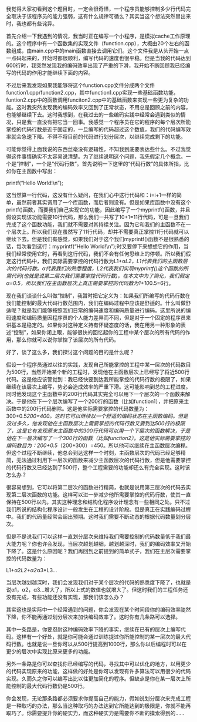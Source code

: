﻿﻿

我觉得大家初看到这个题目时，一定会很奇怪，一个程序员能够控制多少行代码完全取决于该程序员的能力强弱，这有什么规律可循么？其实当这个想法突然冒出来时，我也都有些诧异。

首先介绍一下我遇到的情况，我当时正在编写一个小程序，是模拟cache工作原理的。这个程序中有一个函数集的实现文件（function.cpp），大概由20个左右的函数组成，由main.cpp中的main函数直接去调用它们。这个文件我是从头开始一点一点码起来的，开始时都很顺利，编写代码的速度也很平稳。但是当我的代码达到600行时，我突然发现我的编码效率出现了严重的下滑，我开始不断回顾我已经编写的代码的作用才能继续下面的内容。

不过后来我发现如果我能够将这个function.cpp文件分成两个文件function1.cpp/function2.cpp，其中function1.cpp实现一些基础函数功能，funtion2.cpp中的函数调用funciton2.cpp中的基础函数来实现一些更为复杂的功能。这时我突然发现我的编码效率又回到了正常状态，不用总是回顾之前的内容，也能够继续下去。这时我想到，在我过去的一些编码实践中经常会遇到类似的情况，只是我一直没有把它当一回事。我感觉一个程序员在它的程序的每个层次所能掌控的代码行数是近于固定的，一旦编写的代码超过这个数值，我们的代码编写效率就会急速下降。不得不将目前的代码进行划分层次，以继续完成剩下的功能。

可能你觉得上面我说的东西丝毫没有逻辑性，不知我到底要表达些什么。不过我觉得这件事情确实不太容易说清楚。为了继续说明这个问题，我先假定几个概念。一个是“控制”，一个是“代码行数”。首先说明一下这里的“代码行数”的具体所指，比如你在主函数中写出：

printf(“Hello World!\n”);

这当然算一行代码，这没有什么疑问，在我们心中这行代码和：i=i+1一样的简单，虽然前者其实调用了一个库函数，而后者则没有。但是如果库函数中没有这个printf()函数，而要我们自己实现它的功能，因此编写了一个myprintf()函数，并且假设实现该功能需要10行代码，那么我们一共写了10+1=11行代码，可是一旦我们完成了这个函数功能，我们就不需要对其持续关注。因为它和我们的主函数不在一个层次上。所以我们现在虽然写了11行代码，却并不需要真正掌控11行代码就可以继续下去。但是我们有感觉，如果我们对于这个我们myprintf()函数不是很熟悉的话，每次看到这行：myprintf(“Hello World!\n”);时又要停下来想想它的作用，当我们经常使用它时，再看到这行代码，我们不会有任何思维上的停顿。所以我们假定这行代码中，我们实际需要掌控的代码行数为L1+α*L2，L1代表我们的主函数层次的代码行数。α代表我们的熟悉程度，L2代表我们实现myprintf()这个函数的所需代码(也就是说第二层次我们需要掌控代码行数)。在本文中为了简化，我们假定α=0.5，所以我们在主函数层次上真正需要掌控的代码数为1+10*0.5=6行。

现在我们谈谈什么叫做“控制”，我暂时把它定义为：如果我们所编写的代码行数在我们能控制的最大代码行数范围内，我们在编码过程中应该是舒适的。什么叫做舒适呢？就是我们能够按照我们日常的编码速度和编码质量进行编码。这里所说的编码速度和编码质量因程序员的个人能力差异而不同，但是对于一个固定的程序员来讲基本是稳定的。如果你对这种定义持有怀疑态度的话，我在用另一种形象的表述“控制”，如果你闭上眼，能够很快的回忆起你的工程中某个层次的所有代码的作用，那么你就可以说你掌控了该层次的所有代码。

好了，谈了这么多，我们探讨这个问题的目的是什么呢？

假设一个程序员通过以往的实践，发现自己所能掌控的工程中某一层次的代码数目为500行，当然开始某个新的工程时，发现他在主函数层次上已经写了将近500行代码。这是他应该警觉到：我已经快要到达我所能掌控的代码行数的极限了，如果继续在该层次上编写，势必会造成效率的严重下滑。这可能影响到总的工程进度。同时他发现这个主函数中的200行代码其实完全可以用下一个层次的一个函数来解决。于是他在下一个层次编写了一个200行的函数（比如function1），并把原来主函数中的200行代码删除。这是他实际需要掌控的代码数量为：300+0.5*200=400。这时它可以继续以一个舒适的编码状态在主函数编码。但是没过多久，他发现他在主函数层次上需要掌控的代码行数又要到达500行的极限了，这是它有发现原来主函数中的300行代码可以用一个下层次的函数解决，于是他在下一层次编写了一个300行的函数（比如function2）。这是他实际需要掌控的编码数目为：200+0.5*（200+300）=450。所以他可以继续在主函数层次编程。但这个过程不断继续，他总会到达这样一个时刻，主函数层次的代码已经足够精简，无法通过利用下一层次的函数来减少主函数层次的代码行数，但是他需要掌控的代码行数又已经达到了500行，整个工程需要的功能却还么有完全实现。这时该怎么办？

很容易想到，它可以将第二层次的函数进行精简，也就是说用第三层次的代码去实现第二层次函数的功能。这样可以进一步减少他所需要掌控的代码行数，使其一直保持在500行以内。其实这种理念和结构化程序设计理念有一些相同之处。只不过我们所说的结构化程序设计一般发生在工程的设计阶段。但是真正在实践编码过程中。我们的代码量经常会超出预期。这时我们需要不断动态的根据代码数量划分层次。

但是不是说我们可以这样一直划分层次来维持我们需要控制的代码数量低于我们最大能力呢？你也许会发现，当层次越划越细，越划越深时，我们的编码效率又开始下降了。这是什么原因呢？我们再回到之前提到的简单式子，我们在主层次需要掌控的代码数量为：

L1+α2*L2+α2*α3*L3…

当层次越划越深时，我们会发现我们对于某个层次的代码的熟悉度下降了，也就是说α1，α2，α3…增大了，所以上式的数值也就增大了。但这时我们的工程任务还没有完成，有些功能还没有实现，那我们该怎么办？

其实这也是实际中一个经常遇到的问题，你会发现在某个时间段你的编码效率陡然下降，你不能再通过划分层次来加快编码效率了。这时你有几条路可以选择。

其中一条路是，你要忍耐这种编码效率下降的事实，继续在已有的层次上编写代码。这样有一个好处，就是你可能会通过训练提过你所能控制的某一层次的最大代码行数。也就是说一旦你可以从500行提高到1000行，那么你以后编程时可以在更少的层次中实现比原来更多的功能。

另外一条路是你可以查找你已经编写的代码，寻找其中可以优化的地方，以用更少的代码实现原来的功能，这样做的好处是你可以发现有许多算法可以用很少的代码实现。久而久之你可以编写出比以往更加简化的程序。但缺点是你在某一层次上所能控制的最大代码行数仍是500行。

你会发现，无论那条路都必须要求你提高自己的能力，假如说划分层次来完成工程是一种取巧的办法，那么当这种取巧的办法达到它所能达到的极限是，你就不能再取巧了。你需要提升你的硬实力，而这种硬实力是需要你不断的摸索得到的……